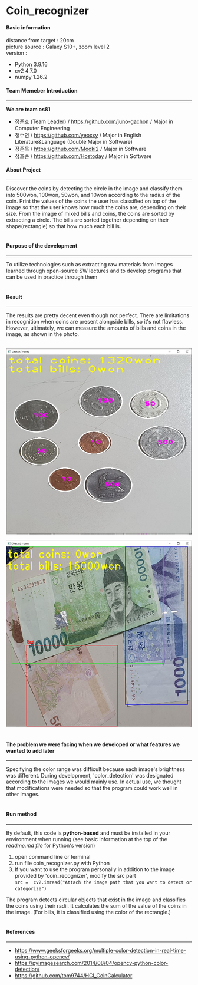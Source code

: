# Coin_recognizer


#### Basic information
distance from target : 20cm  
picture source : Galaxy S10+, zoom level 2  
version :
- Python 3.9.16
- cv2 4.7.0
- numpy 1.26.2


#### Team Memeber Introduction  
---
__We are team os81__
- 정준호 (Team Leader) / <https://github.com/juno-gachon> / Major in Computer Engineering
- 정수연 / <https://github.com/yeoxxy> / Major in English Literature&Language (Double Major in Software)
- 정준묵 / <https://github.com/Mooki2> / Major in Software
- 정호준 / <https://github.com/Hostoday> / Major in Software  


#### About Project
---
Discover the coins by detecting the circle in the image and classify them into 500won, 100won, 50won, and 10won according to the radius of the coin. Print the values of the coins the user has classified on top of the image so that the user knows how much the coins are, depending on their size. From the image of mixed bills and coins, the coins are sorted by extracting a circle. The bills are sorted together depending on their shape(rectangle) so that how much each bill is. <br></br>

#### Purpose of the development
---
To utilize technologies such as extracting raw materials from images learned through open-source SW lectures and to develop programs that can be used in practice through them <br></br>

#### Result
---
The results are pretty decent even though not perfect. There are limitations in recognition when coins are present alongside bills, so it's not flawless. However, ultimately, we can measure the amounts of bills and coins in the image, as shown in the photo.<br></br>

![coin_recognization result](https://github.com/juno-gachon/coin_recognizer/blob/master/image/coin_result.jpg)

![bill_recognization_result](https://github.com/juno-gachon/coin_recognizer/blob/master/image/bill_result.jpg)
<br></br>

#### The problem we were facing when we developed or what features we wanted to add later
---
Specifying the color range was difficult because each image's brightness was different. During development, 'color_detection' was designated according to the images we would mainly use. In actual use, we thought that modifications were needed so that the program could work well in other images. <br></br>

#### Run method
---
By default, this code is __python-based__ and must be installed in your environment when running (see basic information at the top of the _readme.md file_ for Python's version)

1. open command line or terminal
2. run file coin_recognizer.py with Python
3. If you want to use the program personally in addition to the image provided by 'coin_recognizer', modify the src part  
```src =  cv2.imread("Attach the image path that you want to detect or categorize")```

The program detects circular objects that exist in the image and classifies the coins using their radii. It calculates the sum of the value of the coins in the image. (For bills, it is classified using the color of the rectangle.)<br></br>

#### References
---
- <https://www.geeksforgeeks.org/multiple-color-detection-in-real-time-using-python-opencv/>
- <https://pyimagesearch.com/2014/08/04/opencv-python-color-detection/>
- <https://github.com/tom9744/HCI_CoinCalculator>

